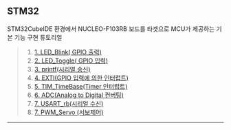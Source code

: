 ## STM32

STM32CubeIDE 환경에서 NUCLEO-F103RB 보드를 타겟으로 MCU가 제공하는 기본 기능 구현 튜토리얼




>1. [1. LED_Blink( GPIO 출력)](./ex01_LED_Blink/ex01_LED_BLINK.md) 
>2. [2. LED_Toggle( GPIO 입력)](./ex02_LED_Toggle/ex02_LED_Toggle.md) 
>3. [3. printf(시리얼 송신)](./ex03_printf/ex03_printf.md) 
>4. [4. EXTI(GPIO 입력에 의한 인터럽트)](./ex04_EXTI/ex04_EXTI.md) 
>5. [5. TIM_TimeBase(Timer 인터럽트)](./ex05_TIM_TimBase/ex05_TIM_TimBase.md) 
>6. [6. ADC(Analog to Digital 컨버팅)](./ex06_ADC/ex06_ADC.md) 
>7. [7. USART_rb(시리얼 수신)](./ex07_USART_rb/ex07_USART_rb.md) 
>8. [7. PWM_Servo (서보제어)](./ex8_PWM_Servo/ex8_PWM_Servo.md) 

---

